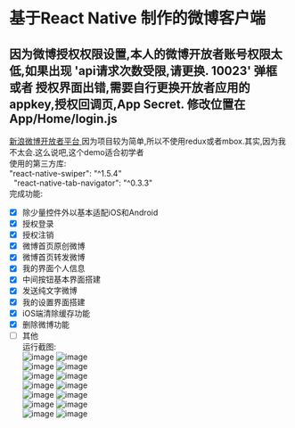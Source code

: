 # 基于React Native 制作的微博客户端 </br>
## 因为微博授权权限设置,本人的微博开放者账号权限太低,如果出现 'api请求次数受限,请更换. 10023' 弹框 或者 授权界面出错,需要自行更换开放者应用的appkey,授权回调页,App Secret. 修改位置在 App/Home/login.js</br>
[ 新浪微博开放者平台 ]( http://open.weibo.com/ ) 
因为项目较为简单,所以不使用redux或者mbox.其实,因为我不太会.这么说吧,这个demo适合初学者</br>
使用的第三方库:</br>
    "react-native-swiper": "^1.5.4"  
    "react-native-tab-navigator": "^0.3.3"      </br>
完成功能: </br>
 - [x] 除少量控件外以基本适配iOS和Android<br/>
 - [x] 授权登录<br/>
 - [x] 授权注销<br/>
 - [x] 微博首页原创微博<br/>
 - [x] 微博首页转发微博<br/>
 - [x] 我的界面个人信息<br/>
 - [x] 中间按钮基本界面搭建<br/>
 - [x] 发送纯文字微博<br/>
 - [x] 我的设置界面搭建<br/>
 - [x] iOS端清除缓存功能<br/>
 - [x] 删除微博功能<br/>
 - [ ] 其他<br/>
运行截图: </br>
![image](https://github.com/pheromone/react_native_weibo/blob/master/projectPic/weibo1.png) 
![image](https://github.com/pheromone/react_native_weibo/blob/master/projectPic/weibo2.png) </br>
![image](https://github.com/pheromone/react_native_weibo/blob/master/projectPic/weibo3.png) 
![image](https://github.com/pheromone/react_native_weibo/blob/master/projectPic/weibo4.png) </br>
![image](https://github.com/pheromone/react_native_weibo/blob/master/projectPic/weibo5.png) 
![image](https://github.com/pheromone/react_native_weibo/blob/master/projectPic/weibo6.png) </br>
![image](https://github.com/pheromone/react_native_weibo/blob/master/projectPic/weibo7.png) 
![image](https://github.com/pheromone/react_native_weibo/blob/master/projectPic/weibo8.png) </br>
![image](https://github.com/pheromone/react_native_weibo/blob/master/projectPic/9.png) 
![image](https://github.com/pheromone/react_native_weibo/blob/master/projectPic/weibo10.png) </br>
![image](https://github.com/pheromone/react_native_weibo/blob/master/projectPic/weibo11.png)
![image](https://github.com/pheromone/react_native_weibo/blob/master/projectPic/12.png)</br>
![image](https://github.com/pheromone/react_native_weibo/blob/master/projectPic/weibo13.png)
![image](https://github.com/pheromone/react_native_weibo/blob/master/projectPic/weibo14.png)</br>
</br>
